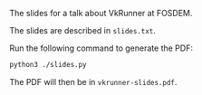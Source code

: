 The slides for a talk about VkRunner at FOSDEM.

The slides are described in `slides.txt`.

Run the following command to generate the PDF:

```bash
python3 ./slides.py
```

The PDF will then be in `vkrunner-slides.pdf`.
